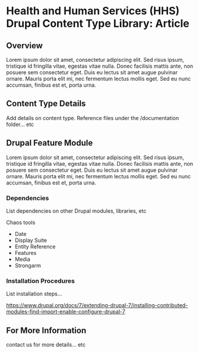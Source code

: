 <h1>Health and Human Services (HHS) Drupal Content Type Library: Article</h1>

<h2>Overview</h2>
Lorem ipsum dolor sit amet, consectetur adipiscing elit. Sed risus ipsum, tristique id fringilla vitae, egestas vitae nulla. Donec facilisis mattis ante, non posuere sem consectetur eget. Duis eu lectus sit amet augue pulvinar ornare. Mauris porta elit mi, nec fermentum lectus mollis eget. Sed eu nunc accumsan, finibus est et, porta urna.

<h2>Content Type Details</h2>
Add details on content type.
Reference files under the /documentation folder... etc

<h2>Drupal Feature Module</h2>
Lorem ipsum dolor sit amet, consectetur adipiscing elit. Sed risus ipsum, tristique id fringilla vitae, egestas vitae nulla. Donec facilisis mattis ante, non posuere sem consectetur eget. Duis eu lectus sit amet augue pulvinar ornare. Mauris porta elit mi, nec fermentum lectus mollis eget. Sed eu nunc accumsan, finibus est et, porta urna.

<h3>Dependencies</h3>
List dependencies on other Drupal modules, libraries, etc

 Chaos tools	
- Date	
- Display Suite	
- Entity Reference	
- Features		
- Media			
- Strongarm	

<h3>Installation Procedures</h3>
List installation steps...

https://www.drupal.org/docs/7/extending-drupal-7/installing-contributed-modules-find-import-enable-configure-drupal-7 

<h2>For More Information</h2>
contact us for more details... etc
